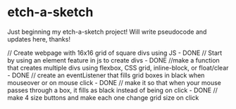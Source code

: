 # etch-a-sketch
Just beginning my etch-a-sketch project!
Will write pseudocode and updates here, thanks!


// Create webpage with 16x16 grid of square divs using JS - DONE
// Start by using an element feature in js to create divs - DONE
//make a function that creates multiple divs using flexbox, CSS grid, inline-block, or float/clear - DONE
// create an eventListener that fills grid boxes in black when mouseover or on mouse click - DONE
// make it so that when your mouse passes through a box, it fills as black instead of being on click - DONE
// make 4 size buttons and make each one change grid size on click